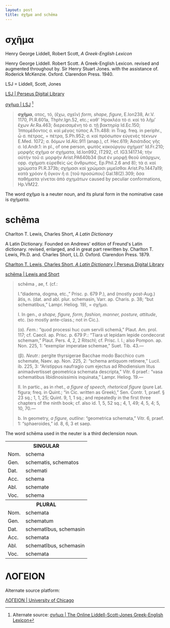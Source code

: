 ```yaml
---
layout: post
title: σχῆμα and schēma 
---
```


# σχῆμα

Henry George Liddell, Robert Scott, *A Greek-English Lexicon*

Henry George Liddell. Robert Scott. A Greek-English Lexicon. revised and augmented throughout by. Sir Henry Stuart Jones. with the assistance of. Roderick McKenzie. Oxford. Clarendon Press. 1940.

LSJ = Liddell, Scott, Jones

[LSJ \| Perseus Digital Library](http://www.perseus.tufts.edu/hopper/text?doc=Perseus:text:1999.04.0057)

[σχῆμα \| LSJ](http://www.perseus.tufts.edu/hopper/text?doc=Perseus%3Atext%3A1999.04.0057%3Aentry%3Dsxh%3Dma) [^1]

[^1]: Alternate source: [σχῆμα \| The Online Liddell-Scott-Jones Greek-English Lexicon](https://stephanus.tlg.uci.edu/lsj/#eid=104744)

> **σχῆμα**, ατος, τό, (ἔχω, σχεῖν) *form, shape, figure*, E.Ion238, Ar.V. 1170, Pl.R.601a, Thphr.Ign.52, etc.; καθ’ Ἡρακλέα τὸ σ. καὶ τὸ λῆμ’ ἔχων Ar.Ra.463; διερεισαμένη τὸ σ. τῇ βακτηρίᾳ Id.Ec.150; Ἱππομέδοντος σ. καὶ μέγας τύπος A.Th.488: in Trag. freq. in periphr., ὦ σ. πέτρας, = πέτρα, S.Ph.952; σ. καὶ πρόσωπον εὐγενὲς τέκνων E.Med. 1072; σ. δόμων Id.Alc.911 (anap.), cf. Hec.619; Ἀσιάτιδος γῆς σ. Id.Andr.1: in pl., of one person, φωτὸς κακούργου σχήματ' Id.Fr.210; μορφῆς σχῆμα or σχήματα, Id.Ion992, IT292, cf. IG3.1417.14; τὴν αὐτὴν τοῦ σ. μορφήν Arist.PA640b34 (but ἐν μορφῇ θεοῦ ὑπάρχων, opp. σχήματι εὑρεθεὶς ὡς ἄνθρωπος, Ep.Phil.2.6 and 8); τὰ σ. καὶ χρώματα Pl.R.373b; σχήμασι καὶ χρώμασι μιμεῖσθαι Arist.Po.1447a19; κατὰ χρόαν ἢ ὄγκον ἢ σ. [τοῦ προσώπου] Gal.18(2).309; ὅσα παθήματα γίνεται ἀπὸ σχημάτων caused by peculiar conformations, Hp.VM22.

The word σχῆμα is a neuter noun, and its plural form in the nominative case is σχήματα.

# schēma

Charlton T. Lewis, Charles Short, *A Latin Dictionary*

A Latin Dictionary. Founded on Andrews' edition of Freund's Latin dictionary. revised, enlarged, and in great part rewritten by. Charlton T. Lewis, Ph.D. and. Charles Short, LL.D. Oxford. Clarendon Press. 1879.

[Charlton T. Lewis, Charles Short, *A Latin Dictionary* \| Perseus Digital Library](http://www.perseus.tufts.edu/hopper/text?doc=Perseus:text:1999.04.0059)

[schēma \| Lewis and Short](http://www.perseus.tufts.edu/hopper/text?doc=Perseus%3Atext%3A1999.04.0059%3Aalphabetic+letter%3DS%3Aentry+group%3D17%3Aentry%3Dschema)

> schēma , ae, f. (cf.:
>
> I.“diadema, dogma, etc.,” Prisc. p. 679 P.), and (mostly post-Aug.) ătis, n. (dat. and abl. plur. schemasin, Varr. ap. Charis. p. 38; “but schematibus,” Lampr. Heliog. 19), = σχῆμα.
>
> I. In gen., *a shape, figure, form, fashion, manner, posture, attitude*, etc. (so mostly ante-class.; not in Cic.).
>
> (α). *Fem.*: “quod processi huc cum servili schemā,” Plaut. Am. prol. 117; cf. Caecil. ap. Prisc. p. 679 P.: “Tiara ut lepidam lepide condecorat schemam,” Plaut. Pers. 4, 2, 2 Ritschl; cf. Prisc. l. l.; also Pompon. ap. Non. 225, 1: “exemplar imperatae schemae,” Suet. Tib. 43.—
>
> (β). *Neutr.*: pergite thyrsigerae Bacchae modo Bacchico cum schemate, Naev. ap. Non. 225, 2: “schema antiquom retinere,” Lucil. ib. 225, 3: “Aristippus naufragio cum ejectus ad Rhodiensium litus animadvertisset geometrica schemata descripta,” Vitr. 6 praef.: “vasa schematibus libidinosissimis inquinata,” Lampr. Heliog. 19.—
>
> II. In partic., as in rhet., *a figure of speech, rhetorical figure* (pure Lat. figura; freq. in Quint.; “in Cic. written as Greek),” Sen. Contr. 1, praef. § 23 sq.; 1, 1, 25; Quint. 9, 1, 1 sq.; and repeatedly in the first three chapters of the ninth book; cf. also id. 1, 5, 52 sq.; 4, 1, 49; 4, 5, 4; 5, 10, 70.—
>
> b. In geometry, *a figure, outline*: “geometrica schemata,” Vitr. 6, praef. 1: “sphaeroides,” id. 8, 6, 3 et saep.

The word schēma used in the neuter is a third declension noun.

<table>
  <tr>
    <th colspan="2">SINGULAR</th>
  </tr>
  <tr>
    <td>Nom.</td>
    <td>schema</td>
  </tr>
  <tr>
    <td>Gen.</td>
    <td>schematis, schematos</td>
  </tr>
  <tr>
    <td>Dat.</td>
    <td>schemati</td>
  </tr>
  <tr>
    <td>Acc.</td>
    <td>schema</td>
  </tr>
  <tr>
    <td>Abl.</td>
    <td>schemate</td>
  </tr>
  <tr>
    <td>Voc.</td>
    <td>schema</td>
  </tr>
  <tr>
    <th colspan="2">PLURAL</th>
  </tr>
  <tr>
    <td>Nom.</td>
    <td>schemata</td>
  </tr>
  <tr>
    <td>Gen.</td>
    <td>schematum</td>
  </tr>
  <tr>
    <td>Dat.</td>
    <td>schematĭbus, schemasin</td>
  </tr>
  <tr>
    <td>Acc.</td>
    <td>schemata</td>
  </tr>
  <tr>
    <td>Abl.</td>
    <td>schematĭbus, schemasin</td>
  </tr>
  <tr>
    <td>Voc.</td>
    <td>schemata</td>
  </tr>
</table>


# ΛΟΓΕΙΟΝ

Alternate source platform:

[ΛΟΓΕΙΟΝ \| University of Chicago](https://logeion.uchicago.edu/%CE%BB%CF%8C%CE%B3%CE%BF%CF%82)